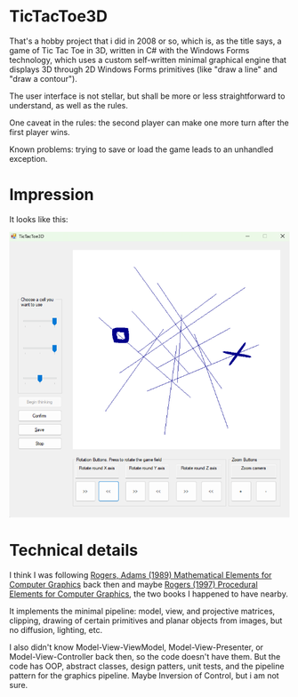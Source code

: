 # TicTacToe3D

That's a hobby project that i did in 2008 or so, which is, as the title says, a game of Tic Tac Toe in 3D, 
written in C# with the Windows Forms technology, which uses a custom self-written 
minimal graphical engine that displays 3D through 2D Windows Forms primitives (like "draw a line" and "draw a contour"). 

The user interface is not stellar, but shall be more or less straightforward to understand, as well as the rules.

One caveat in the rules: the second player can make one more turn after the first player wins.

Known problems: trying to save or load the game leads to an unhandled exception.

# Impression

It looks like this:

![SamplePackings](./Docs/Screenshot.png)

# Technical details

I think I was following 
[Rogers, Adams (1989) Mathematical Elements for Computer Graphics](https://www.amazon.de/-/en/J-Alan-Adams/dp/0070535302) 
back then and maybe [Rogers (1997) Procedural Elements for Computer Graphics](https://www.amazon.de/-/en/David-F-Rogers/dp/0070535485), 
the two books I happened to have nearby.

It implements the minimal pipeline: model, view, and projective matrices, clipping, 
drawing of certain primitives and planar objects from images, but no diffusion, lighting, etc.

I also didn't know Model-View-ViewModel, Model-View-Presenter, or Model-View-Controller back then, 
so the code doesn't have them. But the code has OOP, 
abstract classes, design patters, unit tests, and the pipeline pattern for the graphics pipeline. 
Maybe Inversion of Control, but i am not sure. 

